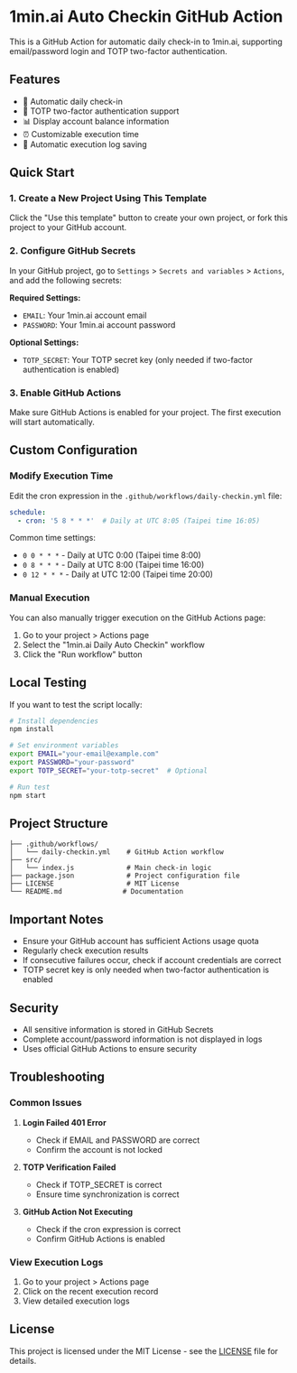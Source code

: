 # 1min.ai Auto Checkin GitHub Action

This is a GitHub Action for automatic daily check-in to 1min.ai, supporting email/password login and TOTP two-factor authentication.

## Features

- 🤖 Automatic daily check-in
- 🔐 TOTP two-factor authentication support
- 📊 Display account balance information
- ⏰ Customizable execution time
- 📝 Automatic execution log saving

## Quick Start

### 1. Create a New Project Using This Template

Click the "Use this template" button to create your own project, or fork this project to your GitHub account.

### 2. Configure GitHub Secrets

In your GitHub project, go to `Settings` > `Secrets and variables` > `Actions`, and add the following secrets:

**Required Settings:**
- `EMAIL`: Your 1min.ai account email
- `PASSWORD`: Your 1min.ai account password

**Optional Settings:**
- `TOTP_SECRET`: Your TOTP secret key (only needed if two-factor authentication is enabled)

### 3. Enable GitHub Actions

Make sure GitHub Actions is enabled for your project. The first execution will start automatically.

## Custom Configuration

### Modify Execution Time

Edit the cron expression in the `.github/workflows/daily-checkin.yml` file:

```yaml
schedule:
  - cron: '5 8 * * *'  # Daily at UTC 8:05 (Taipei time 16:05)
```

Common time settings:
- `0 0 * * *` - Daily at UTC 0:00 (Taipei time 8:00)
- `0 8 * * *` - Daily at UTC 8:00 (Taipei time 16:00)
- `0 12 * * *` - Daily at UTC 12:00 (Taipei time 20:00)

### Manual Execution

You can also manually trigger execution on the GitHub Actions page:
1. Go to your project > Actions page
2. Select the "1min.ai Daily Auto Checkin" workflow
3. Click the "Run workflow" button

## Local Testing

If you want to test the script locally:

```bash
# Install dependencies
npm install

# Set environment variables
export EMAIL="your-email@example.com"
export PASSWORD="your-password"
export TOTP_SECRET="your-totp-secret"  # Optional

# Run test
npm start
```

## Project Structure

```
├── .github/workflows/
│   └── daily-checkin.yml    # GitHub Action workflow
├── src/
│   └── index.js             # Main check-in logic
├── package.json             # Project configuration file
├── LICENSE                  # MIT License
└── README.md               # Documentation
```

## Important Notes

- Ensure your GitHub account has sufficient Actions usage quota
- Regularly check execution results
- If consecutive failures occur, check if account credentials are correct
- TOTP secret key is only needed when two-factor authentication is enabled

## Security

- All sensitive information is stored in GitHub Secrets
- Complete account/password information is not displayed in logs
- Uses official GitHub Actions to ensure security

## Troubleshooting

### Common Issues

1. **Login Failed 401 Error**
   - Check if EMAIL and PASSWORD are correct
   - Confirm the account is not locked

2. **TOTP Verification Failed**
   - Check if TOTP_SECRET is correct
   - Ensure time synchronization is correct

3. **GitHub Action Not Executing**
   - Check if the cron expression is correct
   - Confirm GitHub Actions is enabled

### View Execution Logs

1. Go to your project > Actions page
2. Click on the recent execution record
3. View detailed execution logs

## License

This project is licensed under the MIT License - see the [LICENSE](LICENSE) file for details.
